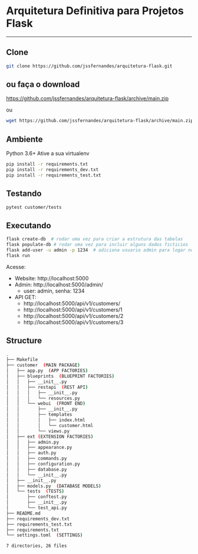 # Arquitetura Definitiva para Projetos Flask
---

## Clone

```bash
git clone https://github.com/jssfernandes/arquitetura-flask.git
```

## ou faça o download

https://github.com/jssfernandes/arquitetura-flask/archive/main.zip

ou

```bash
wget https://github.com/jssfernandes/arquitetura-flask/archive/main.zip
```

## Ambiente

Python 3.6+
Ative a sua virtualenv

```bash
pip install -r requirements.txt
pip install -r requirements_dev.txt
pip install -r requirements_test.txt
```

## Testando

```bash
pytest customer/tests
```

## Executando

```bash
flask create-db  # rodar uma vez para criar a estrutura das tabelas
flask populate-db # rodar uma vez para incluir alguns dados ficticios
flask add-user -u admin -p 1234  # adiciona usuario admin para logar no painel administrativo
flask run
```

Acesse:

- Website: http://localhost:5000
- Admin: http://localhost:5000/admin/
  - user: admin, senha: 1234
- API GET:
  - http://localhost:5000/api/v1/customers/
  - http://localhost:5000/api/v1/customers/1
  - http://localhost:5000/api/v1/customers/2
  - http://localhost:5000/api/v1/customers/3


## Structure

```bash
.
├── Makefile
├── customer  (MAIN PACKAGE)
│   ├── app.py  (APP FACTORIES)
│   ├── blueprints  (BLUEPRINT FACTORIES)
│   │   ├── __init__.py
│   │   ├── restapi  (REST API)
│   │   │   ├── __init__.py
│   │   │   └── resources.py
│   │   └── webui  (FRONT END)
│   │       ├── __init__.py
│   │       ├── templates
│   │       │   ├── index.html
│   │       │   └── customer.html
│   │       └── views.py
│   ├── ext (EXTENSION FACTORIES)
│   │   ├── admin.py
│   │   ├── appearance.py
│   │   ├── auth.py
│   │   ├── commands.py
│   │   ├── configuration.py
│   │   ├── database.py
│   │   └── __init__.py
│   ├── __init__.py
│   ├── models.py  (DATABASE MODELS)
│   └── tests  (TESTS)
│       ├── conftest.py
│       ├── __init__.py
│       └── test_api.py
├── README.md
├── requirements_dev.txt
├── requirements_test.txt
├── requirements.txt
└── settings.toml  (SETTINGS)

7 directories, 26 files
```
